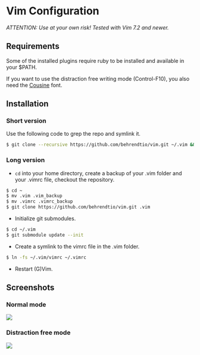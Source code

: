 # Vim Configuration

*ATTENTION: Use at your own risk! Tested with Vim 7.2 and newer.*


## Requirements

Some of the installed plugins require ruby to be installed and available in your $PATH.

If you want to use the distraction free writing mode (Control-F10), you also need the
[Cousine](http://www.fontsquirrel.com/fonts/cousine) font.


## Installation

### Short version

Use the following code to grep the repo and symlink it.

```bash
$ git clone --recursive https://github.com/behrendtio/vim.git ~/.vim && ln -fs ~/.vim/vimrc ~/.vimrc
```

### Long version

* `cd` into your home directory, create a backup of your .vim folder and your .vimrc file, checkout the repository.

```bash
$ cd ~
$ mv .vim .vim_backup
$ mv .vimrc .vimrc_backup
$ git clone https://github.com/behrendtio/vim.git .vim
```

* Initialize git submodules.

```bash
$ cd ~/.vim
$ git submodule update --init
```

* Create a symlink to the vimrc file in the .vim folder.

```bash
$ ln -fs ~/.vim/vimrc ~/.vimrc
```

* Restart (G)Vim.

## Screenshots

### Normal mode

![](https://i.cloudup.com/iBVvKEJFy6.png)

### Distraction free mode

![](https://i.cloudup.com/MJmyXKlF1E.png)
